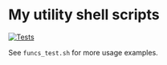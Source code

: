 # My utility shell scripts

[![Tests](https://github.com/royge/shutil/actions/workflows/main.yml/badge.svg)](https://github.com/royge/shutil/actions/workflows/main.yml)

See `funcs_test.sh` for more usage examples.
